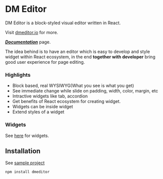 # DM Editor

DM Editor is a block-styled visual editor written in React. 

Visit [dmeditor.io](https://dmeditor.io) for more.

**_[Documentation](https://dmeditor.io/doc)_** page.

The idea behind is to have an editor which is easy to develop and style widget within React ecosystem, in the end **together with developer** bring good user experience for page editing.

### Highlights

- Block based, real WYSIWYG(What you see is what you get)
- See immediate change while slide on padding, width, color, margin, etc
- Intractive widgets like tab, accordion
- Get benefits of React ecosystem for creating widget.
- Widgets can be inside widget
- Extend styles of a widget

### Widgets
See [here](https://dmeditor.io/widgets) for widgets.

## Installation

See [sample project](https://github.com/dmeditor/dmeditor-sample)

```
npm install dmeditor
```

